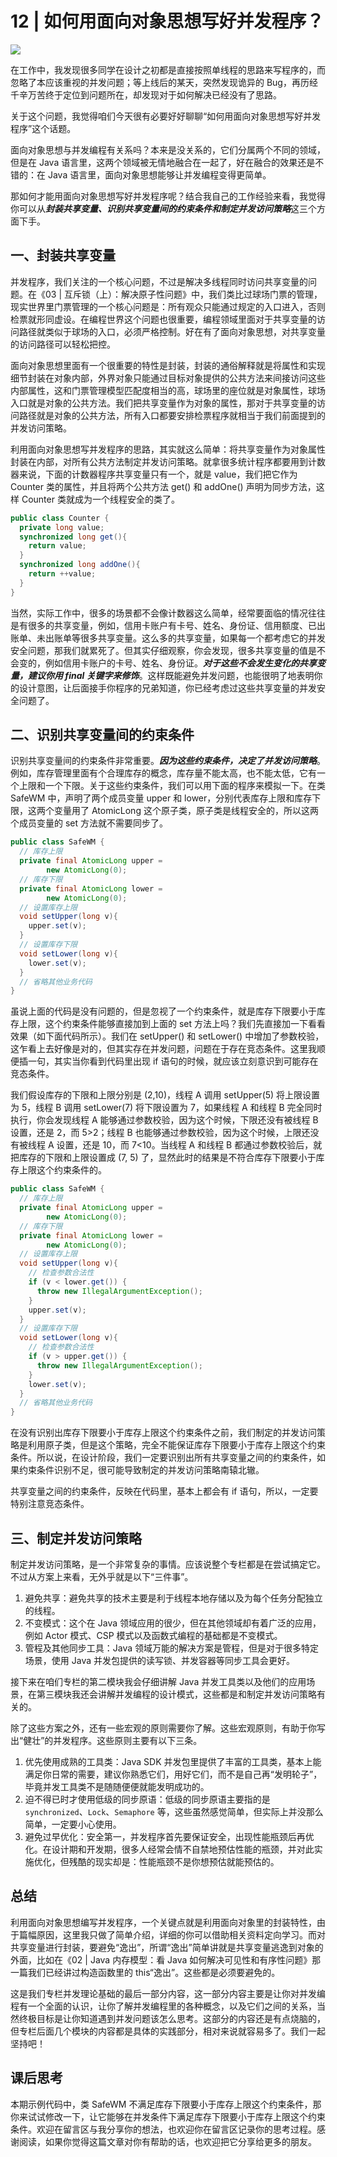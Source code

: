 # 12 | 如何用面向对象思想写好并发程序？

![](https://static001.geekbang.org/resource/image/74/c9/74c3b96e7526ecef0af465a5aeae47c9.jpg)

在工作中，我发现很多同学在设计之初都是直接按照单线程的思路来写程序的，而忽略了本应该重视的并发问题；等上线后的某天，突然发现诡异的  Bug，再历经千辛万苦终于定位到问题所在，却发现对于如何解决已经没有了思路。

关于这个问题，我觉得咱们今天很有必要好好聊聊“如何用面向对象思想写好并发程序”这个话题。

面向对象思想与并发编程有关系吗？本来是没关系的，它们分属两个不同的领域，但是在 Java 语言里，这两个领域被无情地融合在一起了，好在融合的效果还是不错的：在 Java  语言里，面向对象思想能够让并发编程变得更简单。

那如何才能用面向对象思想写好并发程序呢？结合我自己的工作经验来看，我觉得你可以从***封装共享变量、识别共享变量间的约束条件和制定并发访问策略***这三个方面下手。

## 一、封装共享变量

并发程序，我们关注的一个核心问题，不过是解决多线程同时访问共享变量的问题。在《03 |  互斥锁（上）：解决原子性问题》中，我们类比过球场门票的管理，现实世界里门票管理的一个核心问题是：所有观众只能通过规定的入口进入，否则检票就形同虚设。在编程世界这个问题也很重要，编程领域里面对于共享变量的访问路径就类似于球场的入口，必须严格控制。好在有了面向对象思想，对共享变量的访问路径可以轻松把控。

面向对象思想里面有一个很重要的特性是封装，封装的通俗解释就是将属性和实现细节封装在对象内部，外界对象只能通过目标对象提供的公共方法来间接访问这些内部属性，这和门票管理模型匹配度相当的高，球场里的座位就是对象属性，球场入口就是对象的公共方法。我们把共享变量作为对象的属性，那对于共享变量的访问路径就是对象的公共方法，所有入口都要安排检票程序就相当于我们前面提到的并发访问策略。

利用面向对象思想写并发程序的思路，其实就这么简单：将共享变量作为对象属性封装在内部，对所有公共方法制定并发访问策略。就拿很多统计程序都要用到计数器来说，下面的计数器程序共享变量只有一个，就是 value，我们把它作为 Counter 类的属性，并且将两个公共方法 get() 和 addOne() 声明为同步方法，这样 Counter 类就成为一个线程安全的类了。

```java
public class Counter {
  private long value;
  synchronized long get(){
    return value;
  }
  synchronized long addOne(){
    return ++value;
  }
}
```

当然，实际工作中，很多的场景都不会像计数器这么简单，经常要面临的情况往往是有很多的共享变量，例如，信用卡账户有卡号、姓名、身份证、信用额度、已出账单、未出账单等很多共享变量。这么多的共享变量，如果每一个都考虑它的并发安全问题，那我们就累死了。但其实仔细观察，你会发现，很多共享变量的值是不会变的，例如信用卡账户的卡号、姓名、身份证。***对于这些不会发生变化的共享变量，建议你用 final  关键字来修饰***。这样既能避免并发问题，也能很明了地表明你的设计意图，让后面接手你程序的兄弟知道，你已经考虑过这些共享变量的并发安全问题了。

## 二、识别共享变量间的约束条件

识别共享变量间的约束条件非常重要。***因为这些约束条件，决定了并发访问策略***。例如，库存管理里面有个合理库存的概念，库存量不能太高，也不能太低，它有一个上限和一个下限。关于这些约束条件，我们可以用下面的程序来模拟一下。在类 SafeWM 中，声明了两个成员变量 upper 和 lower，分别代表库存上限和库存下限，这两个变量用了 AtomicLong  这个原子类，原子类是线程安全的，所以这两个成员变量的 set 方法就不需要同步了。

```java
public class SafeWM {
  // 库存上限
  private final AtomicLong upper =
        new AtomicLong(0);
  // 库存下限
  private final AtomicLong lower =
        new AtomicLong(0);
  // 设置库存上限
  void setUpper(long v){
    upper.set(v);
  }
  // 设置库存下限
  void setLower(long v){
    lower.set(v);
  }
  // 省略其他业务代码
}
```

虽说上面的代码是没有问题的，但是忽视了一个约束条件，就是库存下限要小于库存上限，这个约束条件能够直接加到上面的 set 方法上吗？我们先直接加一下看看效果（如下面代码所示）。我们在 setUpper() 和 setLower()  中增加了参数校验，这乍看上去好像是对的，但其实存在并发问题，问题在于存在竞态条件。这里我顺便插一句，其实当你看到代码里出现 if  语句的时候，就应该立刻意识到可能存在竞态条件。

我们假设库存的下限和上限分别是 (2,10)，线程 A 调用 setUpper(5) 将上限设置为 5，线程 B 调用 setLower(7) 将下限设置为 7，如果线程 A 和线程 B 完全同时执行，你会发现线程 A  能够通过参数校验，因为这个时候，下限还没有被线程 B 设置，还是 2，而 5>2；线程 B  也能够通过参数校验，因为这个时候，上限还没有被线程 A 设置，还是 10，而 7<10。当线程 A 和线程 B  都通过参数校验后，就把库存的下限和上限设置成 (7, 5) 了，显然此时的结果是不符合库存下限要小于库存上限这个约束条件的。

```java
public class SafeWM {
  // 库存上限
  private final AtomicLong upper =
        new AtomicLong(0);
  // 库存下限
  private final AtomicLong lower =
        new AtomicLong(0);
  // 设置库存上限
  void setUpper(long v){
    // 检查参数合法性
    if (v < lower.get()) {
      throw new IllegalArgumentException();
    }
    upper.set(v);
  }
  // 设置库存下限
  void setLower(long v){
    // 检查参数合法性
    if (v > upper.get()) {
      throw new IllegalArgumentException();
    }
    lower.set(v);
  }
  // 省略其他业务代码
}
```

在没有识别出库存下限要小于库存上限这个约束条件之前，我们制定的并发访问策略是利用原子类，但是这个策略，完全不能保证库存下限要小于库存上限这个约束条件。所以说，在设计阶段，我们一定要识别出所有共享变量之间的约束条件，如果约束条件识别不足，很可能导致制定的并发访问策略南辕北辙。

共享变量之间的约束条件，反映在代码里，基本上都会有 if 语句，所以，一定要特别注意竞态条件。

## 三、制定并发访问策略

制定并发访问策略，是一个非常复杂的事情。应该说整个专栏都是在尝试搞定它。不过从方案上来看，无外乎就是以下“三件事”。

1. 避免共享：避免共享的技术主要是利于线程本地存储以及为每个任务分配独立的线程。
2. 不变模式：这个在 Java 领域应用的很少，但在其他领域却有着广泛的应用，例如 Actor 模式、CSP  模式以及函数式编程的基础都是不变模式。
3. 管程及其他同步工具：Java 领域万能的解决方案是管程，但是对于很多特定场景，使用 Java  并发包提供的读写锁、并发容器等同步工具会更好。

接下来在咱们专栏的第二模块我会仔细讲解 Java 并发工具类以及他们的应用场景，在第三模块我还会讲解并发编程的设计模式，这些都是和制定并发访问策略有关的。

除了这些方案之外，还有一些宏观的原则需要你了解。这些宏观原则，有助于你写出“健壮”的并发程序。这些原则主要有以下三条。

1. 优先使用成熟的工具类：Java SDK  并发包里提供了丰富的工具类，基本上能满足你日常的需要，建议你熟悉它们，用好它们，而不是自己再“发明轮子”，毕竟并发工具类不是随随便便就能发明成功的。
2. 迫不得已时才使用低级的同步原语：低级的同步原语主要指的是 `synchronized`、`Lock`、`Semaphore`  等，这些虽然感觉简单，但实际上并没那么简单，一定要小心使用。
3. 避免过早优化：安全第一，并发程序首先要保证安全，出现性能瓶颈后再优化。在设计期和开发期，很多人经常会情不自禁地预估性能的瓶颈，并对此实施优化，但残酷的现实却是：性能瓶颈不是你想预估就能预估的。

## 总结

利用面向对象思想编写并发程序，一个关键点就是利用面向对象里的封装特性，由于篇幅原因，这里我只做了简单介绍，详细的你可以借助相关资料定向学习。而对共享变量进行封装，要避免“逸出”，所谓“逸出”简单讲就是共享变量逃逸到对象的外面，比如在《02 | Java 内存模型：看 Java 如何解决可见性和有序性问题》那一篇我们已经讲过构造函数里的  this“逸出”。这些都是必须要避免的。

这是我们专栏并发理论基础的最后一部分内容，这一部分内容主要是让你对并发编程有一个全面的认识，让你了解并发编程里的各种概念，以及它们之间的关系，当然终极目标是让你知道遇到并发问题该怎么思考。这部分的内容还是有点烧脑的，但专栏后面几个模块的内容都是具体的实践部分，相对来说就容易多了。我们一起坚持吧！

## 课后思考

本期示例代码中，类 SafeWM  不满足库存下限要小于库存上限这个约束条件，那你来试试修改一下，让它能够在并发条件下满足库存下限要小于库存上限这个约束条件。欢迎在留言区与我分享你的想法，也欢迎你在留言区记录你的思考过程。感谢阅读，如果你觉得这篇文章对你有帮助的话，也欢迎把它分享给更多的朋友。